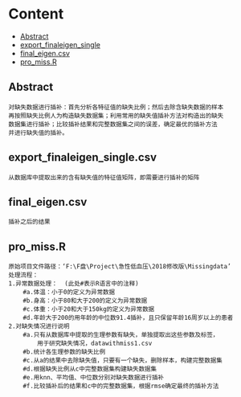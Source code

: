 # Content

* [Abstract](#Abstract)
* [export_finaleigen_single](#export_finaleigen_single.csv)
* [final_eigen.csv](#final_eigen.csv)
* [pro_miss.R](#pro_miss.R)

## Abstract
    对缺失数据进行插补：首先分析各特征值的缺失比例；然后去除含缺失数据的样本
    再按照缺失比例人为构造缺失数据集；利用常用的缺失值插补方法对构造出的缺失
    数据集进行插补；比较插补结果和完整数据集之间的误差，确定最优的插补方法
    并进行缺失值的插补。
## export_finaleigen_single.csv
    从数据库中提取出来的含有缺失值的特征值矩阵，即需要进行插补的矩阵
    
## final_eigen.csv
    插补之后的结果
    
## pro_miss.R
    原始项目文件路径：‘F:\F盘\Project\急性低血压\2018修改版\Missingdata’
    处理流程：
    1.异常数据处理：  (此处#表示R语言中的注释)
        #a.体温：小于0的定义为异常数据
        #b.身高：小于80和大于200的定义为异常数据
        #c.体重：小于20和大于150kg的定义为异常数据
        #d.年龄大于200的用年龄的中位数91.4插补，且只保留年龄16周岁以上的患者
    2.对缺失情况进行说明
        #a.只有从数据库中提取的生理参数有缺失，单独提取出这些参数及标签，
            用于研究缺失情况，datawithmiss1.csv
        #b.统计各生理参数的缺失比例
        #c.从a的结果中去除缺失值，只要有一个缺失，删除样本，构建完整数据集   
        #d.根据缺失比例从c中完整数据集构建缺失数据集
        #e.用knn、平均值、中位数分别对缺失数据进行插补
        #f.比较插补后的结果和c中的完整数据集，根据rmse确定最终的插补方法